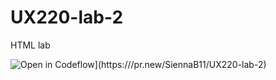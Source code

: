 # UX220-lab-2
HTML lab 

![Open in Codeflow](https://developer.stackblitz.com/img/open_in_codeflow.svg)](https:///pr.new/SiennaB11/UX220-lab-2)
